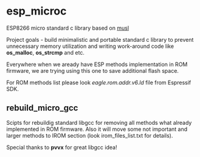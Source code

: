 # esp_microc
ESP8266 micro standard c library based on [musl](http://www.musl-libc.org)

Project goals - build minimalistic and portable standard с library to prevent unnecessary memory utilization and writing work-around code like **os_malloc**, **os_strcmp** and etc.

Everywhere when we aready have ESP methods implementation in ROM firmware, we are trying using this one to save additional flash space.

For ROM methods list please look *eagle.rom.addr.v6.ld* file from Espressif SDK.

## rebuild_micro_gcc
Scipts for rebuildig standard libgcc for removing all methods what already implemented in ROM firmware. Also it will move some not important and larger methods to IROM section (look irom_files_list.txt for details).

Special thanks to **pvvx** for great libgcc idea!
